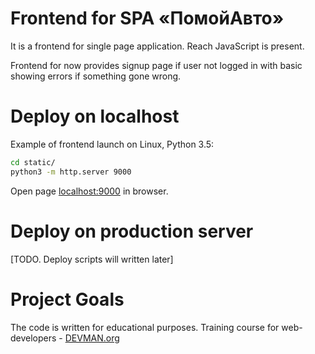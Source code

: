# Frontend for SPA «ПомойАвто»

It is a frontend for single page application. Reach JavaScript is present.

Frontend for now provides signup page if user not logged in with basic showing errors if something gone wrong.

# Deploy on localhost

Example of frontend launch on Linux, Python 3.5:

```bash
cd static/
python3 -m http.server 9000
```

Open page [localhost:9000](http://localhost:9000) in browser.

# Deploy on production server

[TODO. Deploy scripts will written later]

# Project Goals

The code is written for educational purposes. Training course for web-developers - [DEVMAN.org](https://devman.org)
